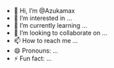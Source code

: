 - 👋 Hi, I’m @Azukamax
- 👀 I’m interested in ...
- 🌱 I’m currently learning ...
- 💞️ I’m looking to collaborate on ...
- 📫 How to reach me ...
- 😄 Pronouns: ...
- ⚡ Fun fact: ...

<!---
Azukamax/Azukamax is a ✨ special ✨ repository because its `README.md` (this file) appears on your GitHub profile.
You can click the Preview link to take a look at your changes.
--->
